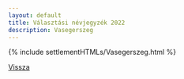 ```yaml
---
layout: default
title: Választási névjegyzék 2022
description: Vasegerszeg
---
```


{% include settlementHTMLs/Vasegerszeg.html %}

[Vissza](./)